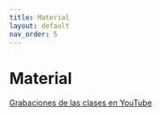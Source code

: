 ```yaml
---
title: Material
layout: default
nav_order: 5
---
```


# Material

[Grabaciones de las clases en YouTube](https://www.youtube.com/playlist?list=PLR0NFKZIjBcDm3bEeNSyDeEIY1fYHp8i1)

<!--
    Los archivos están subidos en la carpeta de drive del curso:
    https://drive.google.com/drive/folders/1-sBhVb2DKF5OCUpH2EepX7p870APkWxe?usp=drive_link
-->

<!--

## Clase 1 - Programación orientada a objetos

* [Presentación](https://drive.google.com/file/d/1DnmPLENegDnEVdU1-1wDVLIMN8cqN3rm/view?usp=sharing)
* [Apunte](https://drive.google.com/file/d/16Ns8j6c-1i6EsnIInhpw5WGtCJb_4LkB/view?usp=sharing)

## Clase 2 - Abstracción, encapsulamiento, herencia y polimorfismo

* [Presentación](https://drive.google.com/file/d/1MyW7iMGjv5ckcsUPXVaebPlGcmOLwVBl/view?usp=sharing)
* [Apunte](https://drive.google.com/file/d/1HIvOpkntijYvR20UfPSte1UrRG69zwOd/view?usp=sharing)

## Clase 3 - Interfaces gráficas

* [Presentación](https://drive.google.com/file/d/1K-QEQskm0c-5kalQo8-26YOsXanVGBle/view?usp=sharing)

## Clase 4 - Programación orientada a eventos

* [Presentación](https://drive.google.com/file/d/1lHqlB1B0SXI3RF5ON-ItY7IADiw5aZxI/view?usp=drive_link)

## Clase 5 - Programación concurrente

* [Presentación](https://drive.google.com/file/d/1AchsMne_rpO3_GkD0jLxbaYb6dOp7_HW/view?usp=sharing)

## Pre-parcial 1

* [Ejercicios tipo parcial 1](/ejercicios-tipo/parcial1)

## Clase 6 - Programación lógica

* [Presentación](https://drive.google.com/file/d/1lXE783umlguTgPgFgP06KVdWjQiVfyOW/view?usp=sharing)

## Clase 7 - Cálculo Lambda

* [Apunte](https://drive.google.com/file/d/1uGF-x1OjKyusgihN8bevHG6eApaHJAdE/view?usp=sharing)

## Clases 8 y 9 - Programación Funcional - Clojure

* [Presentación](https://drive.google.com/file/d/1SfMGaRY8id3tLCw-FHtklfBtzLtINR47/view?usp=sharing)
* [Apunte](https://drive.google.com/file/d/1pAjjK04vpL5PIWxEYZoLckeL34rQBvEt/view?usp=sharing)

## Clase 10 - Programación Funcional - Mónadas

* [Apunte](https://drive.google.com/file/d/1lNTJcozUAkhsPaL0CkKBTUV5RwbIDWRQ/view?usp=sharing)

## Pre-parcial 2

* [Ejercicios tipo parcial 2](/ejercicios-tipo/parcial2)


# Material anterior a 2024

## Pruebas de software
* [Presentación](https://drive.google.com/file/d/14RFxBWoVTBjTLCL0A7b8kWW7l7lLBJ6j/view?usp=sharing).

## Principios de diseño
* [Presentación](https://drive.google.com/file/d/15M8jX00SfVuJlzpKzTJZFqmJN4t1_5qH/view?usp=drive_link).

## Patrones de diseño
* [Presentación](https://drive.google.com/file/d/1ezo24GJF6wAp-G9X0J3VR4_lhPO2Nr_t/view?usp=sharing).
* [Minicatálogo](https://drive.google.com/file/d/1oECFsp0c3XRtlmNuTz4hQJMWy0TPq6N_/view?usp=sharing).

## Excepciones y persistencia básica
* [Presentación](https://drive.google.com/file/d/1I9dTOaqFvKgbsX2hWmNl_kD_dthli-8x/view?usp=sharing).

-->
